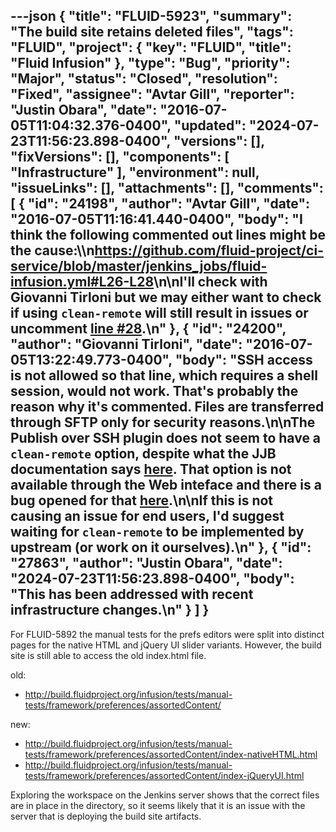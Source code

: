 ---json
{
  "title": "FLUID-5923",
  "summary": "The build site retains deleted files",
  "tags": "FLUID",
  "project": {
    "key": "FLUID",
    "title": "Fluid Infusion"
  },
  "type": "Bug",
  "priority": "Major",
  "status": "Closed",
  "resolution": "Fixed",
  "assignee": "Avtar Gill",
  "reporter": "Justin Obara",
  "date": "2016-07-05T11:04:32.376-0400",
  "updated": "2024-07-23T11:56:23.898-0400",
  "versions": [],
  "fixVersions": [],
  "components": [
    "Infrastructure"
  ],
  "environment": null,
  "issueLinks": [],
  "attachments": [],
  "comments": [
    {
      "id": "24198",
      "author": "Avtar Gill",
      "date": "2016-07-05T11:16:41.440-0400",
      "body": "I think the following commented out lines might be the cause:\\\n<https://github.com/fluid-project/ci-service/blob/master/jenkins_jobs/fluid-infusion.yml#L26-L28>\n\nI'll check with Giovanni Tirloni but we may either want to check if using `clean-remote` will still result in issues or uncomment [line #28](https://github.com/fluid-project/ci-service/blob/master/jenkins_jobs/fluid-infusion.yml#L28).\n"
    },
    {
      "id": "24200",
      "author": "Giovanni Tirloni",
      "date": "2016-07-05T13:22:49.773-0400",
      "body": "SSH access is not allowed so that line, which requires a shell session, would not work. That's probably the reason why it's commented. Files are transferred through SFTP only for security reasons.\n\nThe Publish over SSH plugin does not seem to have a `clean-remote` option, despite what the JJB documentation says [here](http://docs.openstack.org/infra/jenkins-job-builder/publishers.html#publishers.ssh). That option is not available through the Web inteface and there is a bug opened for that [here](https://issues.jenkins-ci.org/browse/JENKINS-33056).\n\nIf this is not causing an issue for end users, I'd suggest waiting for `clean-remote` to be implemented by upstream (or work on it ourselves).\n"
    },
    {
      "id": "27863",
      "author": "Justin Obara",
      "date": "2024-07-23T11:56:23.898-0400",
      "body": "This has been addressed with recent infrastructure changes.\n"
    }
  ]
}
---
For FLUID-5892 the manual tests for the prefs editors were split into distinct pages for the native HTML and jQuery UI slider variants. However, the build site is still able to access the old index.html file.&#x20;

old:

* <http://build.fluidproject.org/infusion/tests/manual-tests/framework/preferences/assortedContent/>

new:

* <http://build.fluidproject.org/infusion/tests/manual-tests/framework/preferences/assortedContent/index-nativeHTML.html>
* <http://build.fluidproject.org/infusion/tests/manual-tests/framework/preferences/assortedContent/index-jQueryUI.html>

Exploring the workspace on the Jenkins server shows that the correct files are in place in the directory, so it seems likely that it is an issue with the server that is deploying the build site artifacts.

        